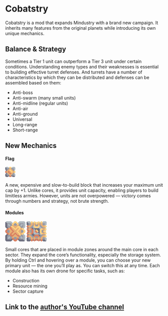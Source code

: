 # Cobatstry
Cobatstry is a mod that expands Mindustry with a brand new campaign. It inherits many features from the original planets while introducing its own unique mechanics.

## Balance & Strategy
Sometimes a Tier 1 unit can outperform a Tier 3 unit under certain conditions. Understanding enemy types and their weaknesses is essential to building effective turret defenses.
And turrets have a number of characteristics by which they can be distributed and defenses can be assembled based on them:
- Anti-boss
- Anti-swarm (many small units)
- Anti-midline (regular units)
- Anti-air
- Anti-ground
- Universal
- Long-range
- Short-range

## New Mechanics
#### Flag
![flagImg](sprites/blocks/effect/flag.png)

A new, expensive and slow-to-build block that increases your maximum unit cap by +1. Unlike cores, it provides unit capacity, enabling players to build limitless armies. However, units are not overpowered — victory comes through numbers and strategy, not brute strength.

#### Modules
![modul1Img](sprites/blocks/effect/build_module.png) ![modul1Img](sprites/blocks/effect/dril_module.png)

Small cores that are placed in module zones around the main core in each sector. They expand the core’s functionality, especially the storage system.
By holding Ctrl and hovering over a module, you can choose your new primary unit — the one you’ll play as. You can switch this at any time.
Each module also has its own drone for specific tasks, such as:
- Construction
- Resource mining
- Sector capture

## Link to the [author's YouTube channel](https://www.youtube.com/channel/UCRsIktIB6CPf7HCfjz8M3qg)
